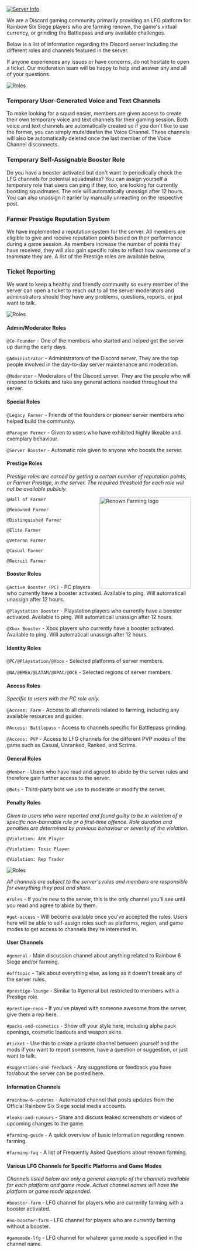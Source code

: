 [![Server Info](https://raw.githubusercontent.com/WolfHQ/renownfarming/gh-pages/images/homeinfo.png)](https://wolfhq.github.io/renownfarming/server)

We are a Discord gaming community primarily providing an LFG platform for Rainbow Six Siege players who are farming renown, the game's virtual currency, or grinding the Battlepass and any available challenges.

Below is a list of information regarding the Discord server including the different roles and channels featured in the server.

If anyone experiences any issues or have concerns, do not hesitate to open a ticket. Our moderation team will be happy to help and answer any and all of your questions.

![Roles](https://raw.githubusercontent.com/WolfHQ/renownfarming/gh-pages/images/infofeatures.png)

### Temporary User-Generated Voice and Text Channels
To make looking for a squad easier, members are given access to create their own temporary voice and text channels for their gaming session. Both voice and text channels are automatically created so if you don't like to use the former, you can simply mute/deafen the Voice Channel. These channels will also be automatically deleted once the last member of the Voice Channel disconnects.

### Temporary Self-Assignable Booster Role
Do you have a booster activated but don't want to periodically check the LFG channels for potential squadmates? You can assign yourself a temporary role that users can ping if they, too, are looking for currently boosting squadmates. The role will automatically unassign after 12 hours. You can also unassign it earlier by manually unreacting on the respective post.

### Farmer Prestige Reputation System
We have implemented a reputation system for the server. All members are eligible to give and receive reputation points based on their performance during a game session. As members increase the number of points they have received, they will also gain specific roles to reflect how awesome of a teammate they are. A list of the Prestige roles are available below.

### Ticket Reporting
We want to keep a healthy and friendly community so every member of the server can open a ticket to reach out to all the server moderators and administrators should they have any problems, questions, reports, or just want to talk.

![Roles](https://raw.githubusercontent.com/WolfHQ/renownfarming/gh-pages/images/inforoles.png)

#### Admin/Moderator Roles

`@Co-Founder` - One of the members who started and helped get the server up during the early days.

`@Administrator` - Administrators of the Discord server. They are the top people involved in the day-to-day server maintenance and moderation.

`@Moderator` - Moderators of the Discord server. They are the people who will respond to tickets and take any general actions needed throughout the server.


#### Special Roles

`@Legacy Farmer` - Friends of the founders or pioneer server members who helped build the community.

`@Paragon Farmer` - Given to users who have exhibited highly likeable and exemplary behaviour.

`@Server Booster` - Automatic role given to anyone who boosts the server.


#### Prestige Roles
*Prestige roles are earned by getting a certain number of reputation points, or Farmer Prestige, in the server. The required threshold for each role will not be available publicly.*

<img src="https://raw.githubusercontent.com/WolfHQ/renownfarming/gh-pages/images/Prestige.png"
 alt="Renown Farming logo" title="RenownFarm" align="right" width="250" height="250" />

`@Hall of Farmer`

`@Renowned Farmer`

`@Distinguished Farmer`

`@Elite Farmer`

`@Veteran Farmer`

`@Casual Farmer`

`@Recruit Farmer`

#### Booster Roles

`@Active Booster (PC)` - PC players who currently have a booster activated. Available to ping. Will automaticall unassign after 12 hours.

`@Playstation Booster` - Playstation players who currently have a booster activated. Available to ping. Will automaticall unassign after 12 hours.

`@Xbox Booster` - Xbox players who currently have a booster activated. Available to ping. Will automaticall unassign after 12 hours.

#### Identity Roles

`@PC/@Playstation/@Xbox` - Selected platforms of server members.

`@NA/@EMEA/@LATAM/@APAC/@OCE` - Selected regions of server members.

#### Access Roles

*Specific to users with the PC role only.*

`@Access: Farm` - Access to all channels related to farming, including any available resources and guides.

`@Access: Battlepass` - Access to channels specific for Battlepass grinding.

`@Access: PVP` - Access to LFG channels for the different PVP modes of the game such as Casual, Unranked, Ranked, and Scrims.

#### General Roles

`@Member` - Users who have read and agreed to abide by the server rules and therefore gain further access to the server.

`@Bots` - Third-party bots we use to moderate or modify the server.

#### Penalty Roles

*Given to users who were reported and found guilty to be in violation of a specific non-bannable rule or a first-time offence. Role duration and penalties are determined by previous behaviour or severity of the violation.*

`@Violation: AFK Player`

`@Violation: Toxic Player`

`@Violation: Rep Trader`

![Roles](https://raw.githubusercontent.com/WolfHQ/renownfarming/gh-pages/images/infochannels.png)

*All channels are subject to the server's rules and members are responsible for everything they post and share.*

`#rules` - If you're new to the server, this is the only channel you'll see until you read and agree to abide by them.

`#get-access` - Will become available once you've accepted the rules. Users here will be able to self-assign roles such as platforms, region, and game modes to get access to channels they're interested in.

#### User Channels

`#general` - Main discussion channel about anything related to Rainbow 6 Siege and/or farming.

`#offtopic` - Talk about everything else, as long as it doesn't break any of the server rules.

`#prestige-lounge` - Similar to #general but restricted to members with a Prestige role.

`#prestige-reps` - If you've played with someone awesome from the server, give them a rep here.

`#packs-and-cosmetics` - Show off your style here, including alpha pack openings, cosmetic loadouts and weapon skins.

`#ticket` - Use this to create a private channel between yourself and the mods if you want to report someone, have a question or suggestion, or just want to talk.

`#suggestions-and-feedback` - Any suggestions or feedback you have for/about the server can be posted here.

#### Information Channels

`#rainbow-6-updates` - Automated channel that posts updates from the Official Rainbow Six Siege social media accounts.

`#leaks-and-rumours` - Share and discuss leaked screenshots or videos of upcoming changes to the game.

`#farming-guide` - A quick overview of basic information regarding renown farming.

`#farming-faq` - A list of Frequently Asked Questions about renown farming.

#### Various LFG Channels for Specific Platforms and Game Modes

*Channels listed below are only a general example of the channels available for each platform and game mode. Actual channel names will have the platform or game mode appended.*

`#booster-farm` - LFG channel for players who are currently farming with a booster activated.

`#no-booster-farm` - LFG channel for players who are currently farming without a booster.

`#gamemode-lfg` - LFG channel for whatever game mode is specified in the channel name.
